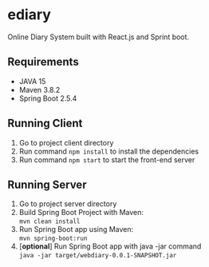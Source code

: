 # ediary
Online Diary System built with React.js and Sprint boot.

## Requirements
- JAVA 15
- Maven 3.8.2
- Spring Boot 2.5.4

## Running Client
1. Go to project client directory
2. Run command ``` npm install ``` to install the dependencies
3. Run command ``` npm start ``` to start the front-end server

## Running Server
1. Go to project server directory
2. Build Spring Boot Project with Maven: <br>
```mvn clean install```
3. Run Spring Boot app using Maven: <br>
```mvn spring-boot:run```
4. [**optional**] Run Spring Boot app with java -jar command <br>
```java -jar target/webdiary-0.0.1-SNAPSHOT.jar```
